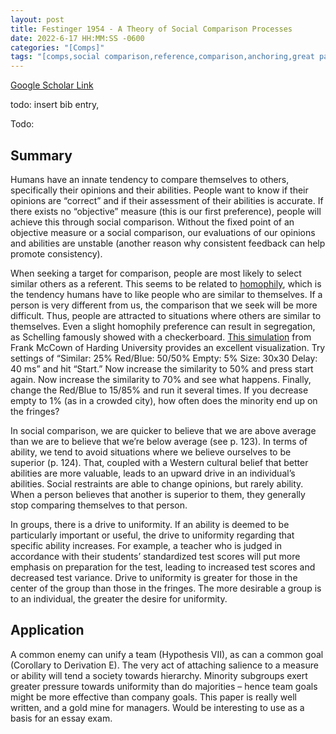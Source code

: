 ```yaml
---
layout: post
title: Festinger 1954 - A Theory of Social Comparison Processes
date: 2022-6-17 HH:MM:SS -0600
categories: "[Comps]"
tags: "[comps,social comparison,reference,comparison,anchoring,great paper]"
---
```

[Google Scholar Link](https://scholar.google.com/scholar?hl=en&as_sdt=0%2C45&q=A+theory+of+social+comparison+processes.&btnG=&oq=A+theory+of+social+comparison+processes)

todo: insert bib entry, 

Todo: 
## Summary
Humans have an innate tendency to compare themselves to others, specifically their opinions and their abilities.  People want to know if their opinions are “correct” and if their assessment of their abilities is accurate.  If there exists no “objective” measure (this is our first preference), people will achieve this through social comparison.  Without the fixed point of an objective measure or a social comparison, our evaluations of our opinions and abilities are unstable (another reason why consistent feedback can help promote consistency).

When seeking a target for comparison, people are most likely to select similar others as a referent.  This seems to be related to [homophily](https://dictionary.apa.org/homophily), which is the tendency humans have to like people who are similar to themselves.  If a person is very different from us, the comparison that we seek will be more difficult.  Thus, people are attracted to situations where others are similar to themselves.  Even a slight homophily preference can result in segregation, as Schelling famously showed with a checkerboard.  [This simulation](http://nifty.stanford.edu/2014/mccown-schelling-model-segregation/) from Frank McCown of Harding University provides an excellent visualization.  Try settings of “Similar: 25%  Red/Blue: 50/50%  Empty: 5%  Size: 30x30  Delay: 40 ms” and hit “Start.”  Now increase the similarity to 50% and press start again.  Now increase the similarity to 70% and see what happens. Finally, change the Red/Blue to 15/85% and run it several times.  If you decrease empty to 1% (as in a crowded city), how often does the minority end up on the fringes?

In social comparison, we are quicker to believe that we are above average than we are to believe that we’re below average (see p. 123).  In terms of ability, we tend to avoid situations where we believe ourselves to be superior (p. 124).  That, coupled with a Western cultural belief that better abilities are more valuable, leads to an upward drive in an individual’s abilities.  Social restraints are able to change opinions, but rarely ability.  When a person believes that another is superior to them, they generally stop comparing themselves to that person.

In groups, there is a drive to uniformity.  If an ability is deemed to be particularly important or useful, the drive to uniformity regarding that specific ability increases.  For example, a teacher who is judged in accordance with their students’ standardized test scores will put more emphasis on preparation for the test, leading to increased test scores and decreased test variance.  Drive to uniformity is greater for those in the center of the group than those in the fringes.  The more desirable a group is to an individual, the greater the desire for uniformity.

## Application
A common enemy can unify a team (Hypothesis VII), as can a common goal (Corollary to Derivation E).  The very act of attaching salience to a measure or ability will tend a society towards hierarchy.  Minority subgroups exert greater pressure towards uniformity than do majorities – hence team goals might be more effective than company goals.  This paper is really well written, and a gold mine for managers.  Would be interesting to use as a basis for an essay exam.
